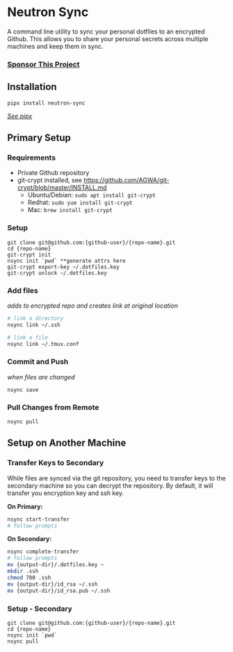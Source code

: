 # Neutron Sync

A command line utility to sync your personal dotfiles to an encrypted Github. This allows you to share your personal secrets across multiple machines and keep them in sync.

### [Sponsor This Project](https://github.com/sponsors/neutron-sync)

## Installation

`pipx install neutron-sync`

*[See pipx](https://pypa.github.io/pipx/)*

## Primary Setup

### Requirements

- Private Github repository
- git-crypt installed, see https://github.com/AGWA/git-crypt/blob/master/INSTALL.md
    - Ubuntu/Debian: `sudo apt install git-crypt`
    - Redhat: `sudo yum install git-crypt`
    - Mac: `brew install git-crypt`

### Setup

```
git clone git@github.com:{github-user}/{repo-name}.git
cd {repo-name}
git-crypt init
nsync init `pwd` **generate attrs here
git-crypt export-key ~/.dotfiles.key
git-crypt unlock ~/.dotfiles.key
```

### Add files

*adds to encrypted repo and creates link at original location*

```bash
# link a directory
nsync link ~/.ssh

# link a file
nsync link ~/.tmux.conf
```

### Commit and Push

*when files are changed*

`nsync save`

### Pull Changes from Remote

`nsync pull`


## Setup on Another Machine

### Transfer Keys to Secondary

While files are synced via the git repository, you need to transfer keys to the secondary machine so you can decrypt the repository. By default, it will transfer you encryption key and ssh key.

**On Primary:**

```bash
nsync start-transfer
# follow prompts
```

**On Secondary:**
```bash
nsync complete-transfer
# follow prompts
mv {output-dir}/.dotfiles.key ~
mkdir .ssh
chmod 700 .ssh
mv {output-dir}/id_rsa ~/.ssh
mv {output-dir}/id_rsa.pub ~/.ssh
```

### Setup - Secondary

```
git clone git@github.com:{github-user}/{repo-name}.git
cd {repo-name}
nsync init `pwd`
nsync pull
```
